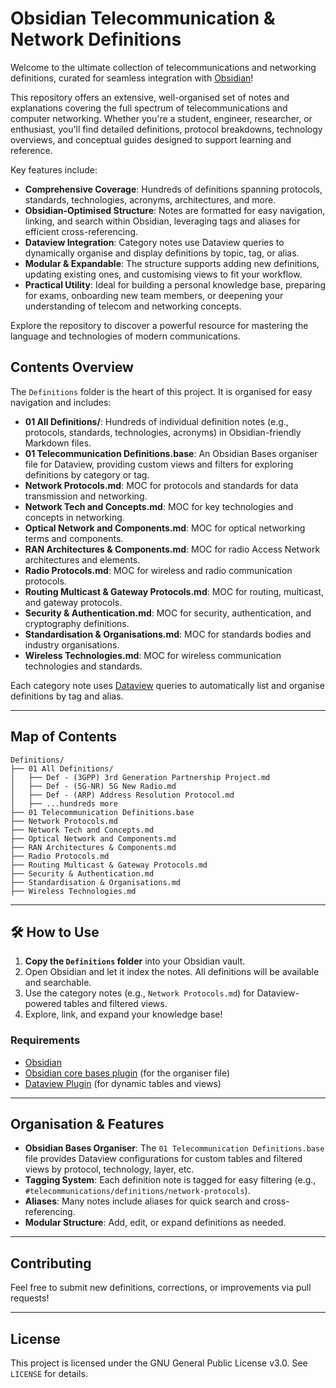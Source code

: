 # Obsidian Telecommunication & Network Definitions

Welcome to the ultimate collection of telecommunications and networking definitions, curated for seamless integration with [Obsidian](https://obsidian.md)!

This repository offers an extensive, well-organised set of notes and explanations covering the full spectrum of telecommunications and computer networking. Whether you're a student, engineer, researcher, or enthusiast, you'll find detailed definitions, protocol breakdowns, technology overviews, and conceptual guides designed to support learning and reference.

Key features include:

- **Comprehensive Coverage**: Hundreds of definitions spanning protocols, standards, technologies, acronyms, architectures, and more.
- **Obsidian-Optimised Structure**: Notes are formatted for easy navigation, linking, and search within Obsidian, leveraging tags and aliases for efficient cross-referencing.
- **Dataview Integration**: Category notes use Dataview queries to dynamically organise and display definitions by topic, tag, or alias.
- **Modular & Expandable**: The structure supports adding new definitions, updating existing ones, and customising views to fit your workflow.
- **Practical Utility**: Ideal for building a personal knowledge base, preparing for exams, onboarding new team members, or deepening your understanding of telecom and networking concepts.

Explore the repository to discover a powerful resource for mastering the language and technologies of modern communications.

## Contents Overview

The `Definitions` folder is the heart of this project. It is organised for easy navigation and includes:

- **01 All Definitions/**: Hundreds of individual definition notes (e.g., protocols, standards, technologies, acronyms) in Obsidian-friendly Markdown files.
- **01 Telecommunication Definitions.base**: An Obsidian Bases organiser file for Dataview, providing custom views and filters for exploring definitions by category or tag.
- **Network Protocols.md**: MOC for protocols and standards for data transmission and networking.
- **Network Tech and Concepts.md**: MOC for key technologies and concepts in networking.
- **Optical Network and Components.md**: MOC for optical networking terms and components.
- **RAN Architectures & Components.md**: MOC for radio Access Network architectures and elements.
- **Radio Protocols.md**: MOC for wireless and radio communication protocols.
- **Routing Multicast & Gateway Protocols.md**: MOC for routing, multicast, and gateway protocols.
- **Security & Authentication.md**: MOC for security, authentication, and cryptography definitions.
- **Standardisation & Organisations.md**: MOC for standards bodies and industry organisations.
- **Wireless Technologies.md**: MOC for wireless communication technologies and standards.

Each category note uses [Dataview](https://github.com/blacksmithgu/obsidian-dataview) queries to automatically list and organise definitions by tag and alias.

---

## Map of Contents

```
Definitions/
├── 01 All Definitions/
│   ├── Def - (3GPP) 3rd Generation Partnership Project.md
│   ├── Def - (5G-NR) 5G New Radio.md
│   ├── Def - (ARP) Address Resolution Protocol.md
│   ├── ...hundreds more
├── 01 Telecommunication Definitions.base
├── Network Protocols.md
├── Network Tech and Concepts.md
├── Optical Network and Components.md
├── RAN Architectures & Components.md
├── Radio Protocols.md
├── Routing Multicast & Gateway Protocols.md
├── Security & Authentication.md
├── Standardisation & Organisations.md
├── Wireless Technologies.md
```

---

## 🛠️ How to Use

1. **Copy the `Definitions` folder** into your Obsidian vault.
2. Open Obsidian and let it index the notes. All definitions will be available and searchable.
3. Use the category notes (e.g., `Network Protocols.md`) for Dataview-powered tables and filtered views.
4. Explore, link, and expand your knowledge base!

### Requirements

- [Obsidian](https://obsidian.md)
- [Obsidian core bases plugin](https://help.obsidian.md/bases) (for the organiser file)
- [Dataview Plugin](https://github.com/blacksmithgu/obsidian-dataview) (for dynamic tables and views)

---

## Organisation & Features

- **Obsidian Bases Organiser**: The `01 Telecommunication Definitions.base` file provides Dataview configurations for custom tables and filtered views by protocol, technology, layer, etc.
- **Tagging System**: Each definition note is tagged for easy filtering (e.g., `#telecommunications/definitions/network-protocols`).
- **Aliases**: Many notes include aliases for quick search and cross-referencing.
- **Modular Structure**: Add, edit, or expand definitions as needed.

---

## Contributing

Feel free to submit new definitions, corrections, or improvements via pull requests!

---

## License

This project is licensed under the GNU General Public License v3.0. See `LICENSE` for details.
